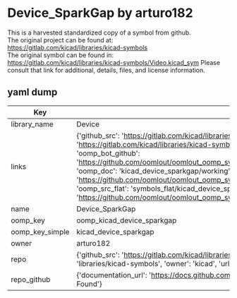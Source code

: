 # Device_SparkGap by arturo182  
This is a harvested standardized copy of a symbol from github.  
The original project can be found at:  
https://gitlab.com/kicad/libraries/kicad-symbols  
The original symbol can be found in:
https://gitlab.com/kicad/libraries/kicad-symbols/Video.kicad_sym
Please consult that link for additional, details, files, and license information.  
## yaml dump  
| Key | Value |  
| --- | --- |  
| library_name | Device |  
| links | {'github_src': 'https://gitlab.com/kicad/libraries/kicad-symbols/Video.kicad_sym', 'github_src_repo': 'https://gitlab.com/kicad/libraries/kicad-symbols', 'oomp_bot': 'kicad_device_sparkgap/working', 'oomp_bot_github': 'https://github.com/oomlout/oomlout_oomp_symbol_bot/tree/main/kicad_device_sparkgap/working', 'oomp_doc': 'kicad_device_sparkgap/working', 'oomp_doc_github': 'https://github.com/oomlout/oomlout_oomp_symbol_doc/tree/main/kicad_device_sparkgap/working', 'oomp_src_flat': 'symbols_flat/kicad_device_sparkgap/working', 'oomp_src_flat_github': 'https://github.com/oomlout/oomlout_oomp_symbol_src/tree/main/kicad_device_sparkgap/working'} |  
| name | Device_SparkGap |  
| oomp_key | oomp_kicad_device_sparkgap |  
| oomp_key_simple | kicad_device_sparkgap |  
| owner | arturo182 |  
| repo | {'github_src': 'https://gitlab.com/kicad/libraries/kicad-symbols/Video.kicad_sym', 'name': 'libraries/kicad-symbols', 'owner': 'kicad', 'url': 'https://gitlab.com/kicad/libraries/kicad-symbols'} |  
| repo_github | {'documentation_url': 'https://docs.github.com/rest/repos/repos#get-a-repository', 'message': 'Not Found'} |  

